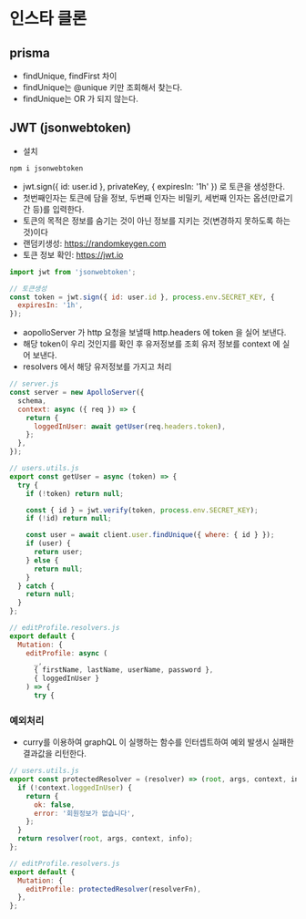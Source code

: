 # 인스타 클론

## prisma

- findUnique, findFirst 차이
- findUnique는 @unique 키만 조회해서 찾는다.
- findUnique는 OR 가 되지 않는다.

## JWT (jsonwebtoken)

- 설치

```
npm i jsonwebtoken
```

- jwt.sign({ id: user.id }, privateKey, { expiresIn: '1h' }) 로 토큰을 생성한다.
- 첫번째인자는 토큰에 담을 정보, 두번째 인자는 비밀키, 세번째 인자는 옵션(만료기간 등)를 입력한다.
- 토큰의 목적은 정보를 숨기는 것이 아닌 정보를 지키는 것(변경하지 못하도록 하는 것)이다
- 랜덤키생성: https://randomkeygen.com
- 토큰 정보 확인: https://jwt.io

```js
import jwt from 'jsonwebtoken';

// 토큰생성
const token = jwt.sign({ id: user.id }, process.env.SECRET_KEY, {
  expiresIn: '1h',
});
```

- aopolloServer 가 http 요청을 보낼때 http.headers 에 token 을 실어 보낸다.
- 해당 token이 우리 것인지를 확인 후 유저정보를 조회 유저 정보를 context 에 실어 보낸다.
- resolvers 에서 해당 유저정보를 가지고 처리

```js
// server.js
const server = new ApolloServer({
  schema,
  context: async ({ req }) => {
    return {
      loggedInUser: await getUser(req.headers.token),
    };
  },
});

// users.utils.js
export const getUser = async (token) => {
  try {
    if (!token) return null;

    const { id } = jwt.verify(token, process.env.SECRET_KEY);
    if (!id) return null;

    const user = await client.user.findUnique({ where: { id } });
    if (user) {
      return user;
    } else {
      return null;
    }
  } catch {
    return null;
  }
};

// editProfile.resolvers.js
export default {
  Mutation: {
    editProfile: async (
      _,
      { firstName, lastName, userName, password },
      { loggedInUser }
    ) => {
      try {
```

### 예외처리

- curry를 이용하여 graphQL 이 실행하는 함수를 인터셉트하여 예외 발생시 실패한 결과값을 리턴한다.

```js
// users.utils.js
export const protectedResolver = (resolver) => (root, args, context, info) => {
  if (!context.loggedInUser) {
    return {
      ok: false,
      error: '회원정보가 없습니다',
    };
  }
  return resolver(root, args, context, info);
};

// editProfile.resolvers.js
export default {
  Mutation: {
    editProfile: protectedResolver(resolverFn),
  },
};
```
